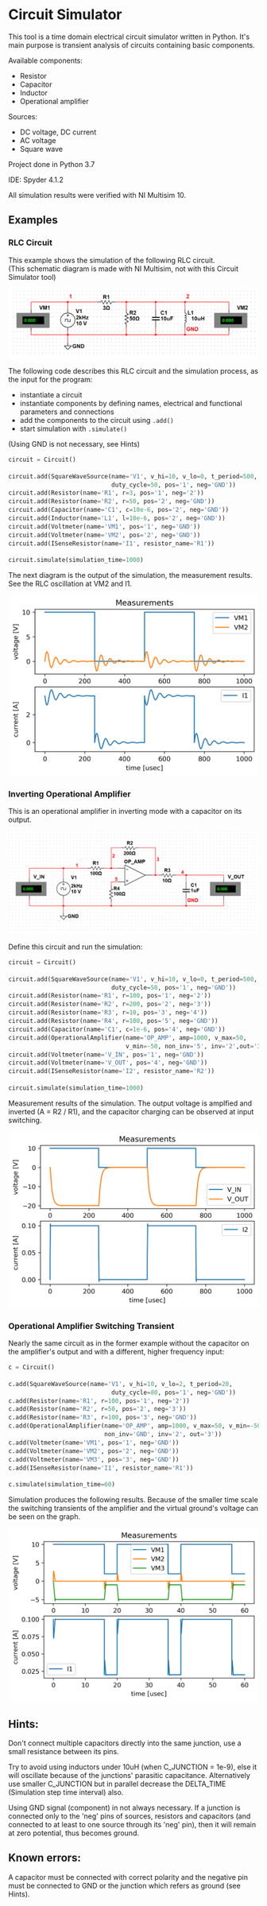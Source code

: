 # Circuit Simulator
This tool is a time domain electrical circuit simulator written in Python.
It's main purpose is transient analysis of circuits containing basic components.

Available components:
 - Resistor
 - Capacitor
 - Inductor
 - Operational amplifier
 
Sources:
 - DC voltage, DC current
 - AC voltage
 - Square wave

Project done in Python 3.7

IDE: Spyder 4.1.2

All simulation results were verified with NI Multisim 10.

## Examples

### RLC Circuit

This example shows the simulation of the following RLC circuit.<br/> 
(This schematic diagram is made with NI Multisim, not with this Circuit Simulator tool)

![RLC circuit](https://github.com/kkovati/Circuit_Simulator/blob/master/examples/RLC_circuit/RLC_circuit.png?raw=true)

The following code describes this RLC circuit and the simulation process, as the input for the program:
 - instantiate a circuit
 - instantiate components by defining names, electrical and functional parameters and connections
 - add the components to the circuit using `.add()`
 - start simulation with `.simulate()`
 
(Using GND is not necessary, see Hints)

```python
circuit = Circuit()  

circuit.add(SquareWaveSource(name='V1', v_hi=10, v_lo=0, t_period=500, 
                             duty_cycle=50, pos='1', neg='GND'))
circuit.add(Resistor(name='R1', r=3, pos='1', neg='2')) 
circuit.add(Resistor(name='R2', r=50, pos='2', neg='GND'))
circuit.add(Capacitor(name='C1', c=10e-6, pos='2', neg='GND'))
circuit.add(Inductor(name='L1', l=10e-6, pos='2', neg='GND'))
circuit.add(Voltmeter(name='VM1', pos='1', neg='GND'))
circuit.add(Voltmeter(name='VM2', pos='2', neg='GND'))
circuit.add(ISenseResistor(name='I1', resistor_name='R1')) 

circuit.simulate(simulation_time=1000)
```

The next diagram is the output of the simulation, the measurement results.<br/> 
See the RLC oscillation at VM2 and I1.

![RLC results](https://github.com/kkovati/Circuit_Simulator/blob/master/examples/RLC_circuit/RLC_sim_results.png?raw=true)

### Inverting Operational Amplifier
 
This is an operational amplifier in inverting mode with a capacitor on its output. 
    
![OpAmp_inverter](https://github.com/kkovati/Circuit_Simulator/blob/master/examples/OpAmp_inverter/OpAmp_inverter.png?raw=true)

Define this circuit and run the simulation:

```python
circuit = Circuit()  

circuit.add(SquareWaveSource(name='V1', v_hi=10, v_lo=0, t_period=500, 
                             duty_cycle=50, pos='1', neg='GND'))
circuit.add(Resistor(name='R1', r=100, pos='1', neg='2')) 
circuit.add(Resistor(name='R2', r=200, pos='2', neg='3'))
circuit.add(Resistor(name='R3', r=10, pos='3', neg='4'))
circuit.add(Resistor(name='R4', r=100, pos='5', neg='GND'))
circuit.add(Capacitor(name='C1', c=1e-6, pos='4', neg='GND'))
circuit.add(OperationalAmplifier(name='OP_AMP', amp=1000, v_max=50, 
                                 v_min=-50, non_inv='5', inv='2',out='3'))
circuit.add(Voltmeter(name='V_IN', pos='1', neg='GND'))
circuit.add(Voltmeter(name='V_OUT', pos='4', neg='GND'))
circuit.add(ISenseResistor(name='I2', resistor_name='R2')) 

circuit.simulate(simulation_time=1000)
```

Measurement results of the simulation. The output voltage is amplfied and inverted
(A = R2 / R1), and the capacitor charging can be observed at input switching. 

![OpAmp_inv_results](https://github.com/kkovati/Circuit_Simulator/blob/master/examples/OpAmp_inverter/OpAmp_results.png?raw=true)

### Operational Amplifier Switching Transient

Nearly the same circuit as in the former example without the capacitor on the 
amplifier's output and with a different, higher frequency input:

```python
c = Circuit() 

c.add(SquareWaveSource(name='V1', v_hi=10, v_lo=2, t_period=20, 
                             duty_cycle=80, pos='1', neg='GND'))
c.add(Resistor(name='R1', r=100, pos='1', neg='2')) 
c.add(Resistor(name='R2', r=50, pos='2', neg='3'))
c.add(Resistor(name='R3', r=100, pos='3', neg='GND'))
c.add(OperationalAmplifier(name='OP_AMP', amp=1000, v_max=50, v_min=-50, 
                           non_inv='GND', inv='2', out='3'))
c.add(Voltmeter(name='VM1', pos='1', neg='GND'))
c.add(Voltmeter(name='VM2', pos='2', neg='GND'))
c.add(Voltmeter(name='VM3', pos='3', neg='GND'))
c.add(ISenseResistor(name='I1', resistor_name='R1'))

c.simulate(simulation_time=60)
```

Simulation produces the following results. Because of the smaller time scale
the switching transients of the amplifier and the virtual ground's voltage can be seen 
on the graph.

![OpAmp_switch_transient_results](https://github.com/kkovati/Circuit_Simulator/blob/master/examples/OpAmp_switching_transient/OpAmp_switching_transient_results.png?raw=true)
    
## Hints:

Don't connect multiple capacitors directly into the same junction, use a small 
resistance between its pins.

Try to avoid using inductors under 10uH (when C_JUNCTION = 1e-9), else it will 
oscillate because of the junctions' parasitic capacitance. 
Alternatively use smaller C_JUNCTION but in parallel decrease the DELTA_TIME 
(Simulation step time interval) also.

Using GND signal (component) in not always necessary. If a junction is 
connected only to the 'neg' pins of sources, resistors and capacitors 
(and connected to at least to one source through its 'neg' pin), 
then it will remain at zero potential, thus becomes ground.

## Known errors:

A capacitor must be connected with correct polarity and the negative pin 
must be connected to GND or the junction which refers as ground (see Hints).






